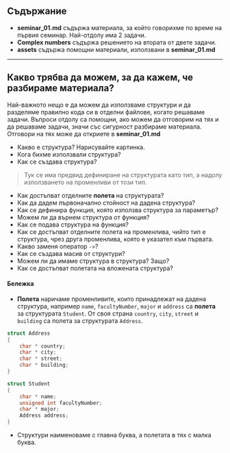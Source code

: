 ## Съдържание

* **seminar_01.md** съдържа материала, за който говорихме по време на първия семинар. Най-отдолу има 2 задачи.
* **Complex numbers** съдържа решението на втората от двете задачи.
* **assets** съдържа помощни материали, използвани в **seminar_01.md**

---
## Какво трябва да можем, за да кажем, че разбираме материала?
Най-важното нещо е да можем да използваме структури и да разделяме правилно кода си в отделни файлове, когато решаваме задачи.
Въпроси отдолу са помощни, ако можем да отговорим на тях и да решаваме задачи, значи със сигурност разбираме материала. Отговори на тях може да откриете в **seminar_01.md**

 * Какво е структура? Нарисувайте картинка.
 * Кога бихме използвали структура?
 * Как се създава структура?
 > Тук се има предвид дефиниране на структурата като тип, а надолу използването на променливи от този тип.


 * Как достъпват отделните **полета** на структурата?
 * Как да дадем първоначално стойност на дадена структура?
 * Как се дефинира функция, която използва структура за параметър?
 * Можем ли да върнем структура от функция?
 * Как се подава структура на функция?
 * Как се достъпват отделните полета на променлива, чийто тип е структура, чрез друга променлива, която е указател към първата.
 * Какво заменя оператор `->`?
 * Как се създава масив от структури?
 * Можем ли да имаме структура в структура? Защо?
 * Как се достъпват полетата на вложената структура?

#### Бележка
 * **Полета** наричаме променливите, които принадлежат на дадена структура, например `name`, `facultyNumber`, `major` и `address` са             **полета** за структурата `Student`. От своя страна `country`, `city`, `street` и `building` са полета за структурата `Address`.

```c++
struct Address
{
    char * country;
    char * city;
    char * street;
    char * building;
}

struct Student
{
    char * name;
    unsigned int facultyNumber;
    char * major;
    Address address;
}
```

 * Структури наименоваме с главна буква, а полетата в тях с малка буква.
